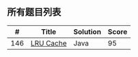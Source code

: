 所有题目列表
------

|#|Title|Solution|Score|
|---|----|-----|------|
|146|[LRU Cache](https://leetcode.com/problems/lru-cache/)|Java|95|
